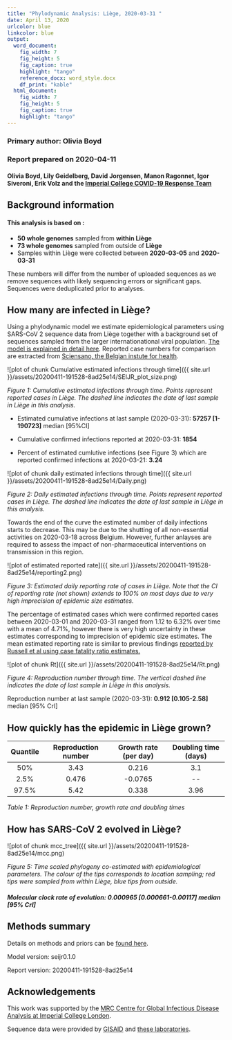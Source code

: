 ```yaml
---
title: "Phylodynamic Analysis: Liège, 2020-03-31 "
date: April 13, 2020
urlcolor: blue
linkcolor: blue
output:
  word_document:
    fig_width: 7
    fig_height: 5
    fig_caption: true
    highlight: "tango"
    reference_docx: word_style.docx
    df_print: "kable"
  html_document:
    fig_width: 7
    fig_height: 5
    fig_caption: true
    highlight: "tango"
---
```












### Primary author: Olivia Boyd

### Report prepared on 2020-04-11

#### Olivia Boyd, Lily Geidelberg, David Jorgensen, Manon Ragonnet, Igor Siveroni, Erik Volz and the [Imperial College COVID-19 Response Team](http://sarscov2phylodynamics.org/about/)





## Background information  




#### This analysis is based on : 
  
* **50 whole genomes** sampled from **within Liège**
* **73 whole genomes** sampled from outside of **Liège**
* Samples within Liège were collected between **2020-03-05** and **2020-03-31**


These numbers will differ from the number of uploaded sequences as we remove sequences with likely sequencing errors or significant gaps. Sequences were deduplicated prior to analyses. 


<!-- ##### To add: [optional plot of sample distribution through time] -->



## How many are infected in Liège?

Using a phylodynamic model we estimate epidemiological parameters using SARS-CoV 2 sequence data from Liège together with a background set of sequences sampled from the larger internationational viral population. [The model is explained in detail here](http://whoinfectedwhom.org/seijr0.1.0_methods.pdf). Reported case numbers for comparison are extracted from [Sciensano, the Belgian instute for health](https://epistat.wiv-isp.be/covid/).




![plot of chunk Cumulative estimated infections through time]({{ site.url }}/assets/20200411-191528-8ad25e14/SEIJR_plot_size.png)

*Figure 1: Cumulative estimated infections through time. Points represent reported cases in Liège. The dashed line indicates the date of last sample in Liège in this analysis.*


* Estimated cumulative infections at last sample (2020-03-31): **57257 [1-190723]** median [95%CI]

* Cumulative confirmed infections reported at 2020-03-31: **1854**

* Percent of estimated cumlutive infections (see Figure 3) which are reported confirmed infections at 2020-03-21: **3.24**

<!-- * Cumulative number of active infections at 2020-03-31:   -->



![plot of chunk daily estimated infections through time]({{ site.url }}/assets/20200411-191528-8ad25e14/Daily.png)

*Figure 2: Daily estimated infections through time. Points represent reported cases in Liège. The dashed line indicates the date of last sample in Liège in this analysis.*

Towards the end of the curve the estimated number of daily infections starts to decrease. This may be due to the shutting of all non-essential activities on 2020-03-18 across Belgium. However, further anlayses are required to assess the impact of non-pharmaceutical interventions on transmission in this region. 

![plot of estimated reported rate]({{ site.url }}/assets/20200411-191528-8ad25e14/reporting2.png)

*Figure 3: Estimated daily reporting rate of cases in Liège. Note that the CI of reporting rate (not shown) extends to 100% on most days due to very high imprecision of epidemic size estimates.*

The percentage of estimated cases which were confirmed reported cases between 2020-03-01 and 2020-03-31 ranged from 1.12 to 6.32% over time with a mean of 4.71%, however there is very high uncertainty in these estimates corresponding to imprecision of epidemic size estimates. The mean estimated reporting rate is similar to previous findings [reported by Russell et al using case fatality ratio estimates.](https://cmmid.github.io/topics/covid19/severity/global_cfr_estimates.html) 

![plot of chunk Rt]({{ site.url }}/assets/20200411-191528-8ad25e14/Rt.png)

*Figure 4: Reproduction number through time. The vertical dashed line indicates the date of last sample in Liège in this analysis.*

Reproduction number at last sample (2020-03-31): **0.912 [0.105-2.58]** median [95% CrI]


## How quickly has the epidemic in Liège grown?







| Quantile | Reproduction number | Growth rate (per day) | Doubling time (days) |
|:--------:|:-------------------:|:---------------------:|:--------------------:|
|   50%    |        3.43         |         0.216         |         3.1          |
|   2.5%   |        0.476        |        -0.0765        |        --         |
|  97.5%   |        5.42         |         0.338         |         3.96         |

*Table 1: Reproduction number, growth rate and doubling times*







## How has SARS-CoV 2 evolved in Liège?



![plot of chunk mcc_tree]({{ site.url }}/assets/20200411-191528-8ad25e14/mcc.png)

*Figure 5: Time scaled phylogeny co-estimated with epidemiological parameters. The colour of the tips corresponds to location sampling; red tips were sampled from within Liège, blue tips from outside.*



##### Molecular clock rate of evolution: **0.000965 [0.000661-0.00117]** median [95% CrI]  

<!-- #### (optional) Number of introductions into Liège (someone needs to write code to compute this) -->







## Methods summary



Details on methods and priors can be [found here](http://whoinfectedwhom.org/seijr0.1.0_methods.pdf).


Model version: seijr0.1.0

Report version: 20200411-191528-8ad25e14


## Acknowledgements

This work was supported by the [MRC Centre for Global Infectious Disease Analysis at Imperial College London](https://www.imperial.ac.uk/mrc-global-infectious-disease-analysis).

Sequence data were provided by [GISAID](http://www.epicov.org) and [these laboratories](http://whoinfectedwhom.org/gisaid_cov2020_acknowledgement_table.xls).


